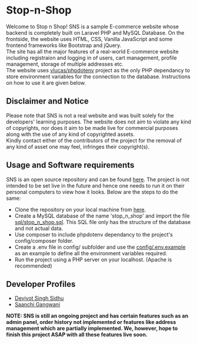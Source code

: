 # Stop-n-Shop
Welcome to Stop n Shop! SNS is a sample E-commerce website whose backend is completely built on Laravel PHP and MySQL Database. On the frontside, the website uses HTML, CSS, Vanilla JavaScript and some frontend frameworks like Bootstrap and jQuery.<br/>
The site has all the major features of a real-world E-commerce website including registraion and logging in of users, cart management, profile management, storage of multiple addresses etc.<br/>
The website uses [vlucas/phpdotenv](https://github.com/vlucas/phpdotenv) project as the only PHP dependancy to store environment variables for the connection to the database. Instructions on how to use it are given below.<br/>

## Disclaimer and Notice
Please note that SNS is not a real website and was built solely for the developers' learning purposes. The website does not aim to violate any kind of copyrights, nor does it aim to be made live for commercial purposes along with the use of any kind of copyrighted assets.<br/>
Kindly contact either of the contributors of the project for the removal of any kind of asset one may feel, infringes their copyright(s).<br/>

## Usage and Software requirements
SNS is an open source repository and can be found [here](https://github.com/saanchi-gangwani/Stop-n-Shop). The project is not intended to be set live in the future and hence one needs to run it on their personal computers to view how it looks. Below are the steps to do the same:
* Clone the repository on your local machine from [here](https://github.com/saanchi-gangwani/Stop-n-Shop).
* Create a MySQL database of the name 'stop_n_shop' and import the file [sql/stop_n_shop.sql](sql/stop_n_shop.sql). This SQL file only has the structure of the database and not actual data.
* Use composer to include phpdotenv dependancy to the project's config/composer folder.
* Create a .env file in config/ subfolder and use the [config/.env.example](config/.env.example) as an example to define all the environment variables required.
* Run the project using a PHP server on your localhost. (Apache is recommended)<br/>

## Developer Profiles
* [Devjyot Singh Sidhu](https://github.com/devoghub)
* [Saanchi Gangwani](https://github.com/saanchi-gangwani)<br/>

**NOTE: SNS is still an ongoing project and has certain features such as an admin panel, order history not implemented or features like address management which are partially implemented. We, however, hope to finish this project ASAP with all these features live soon.**

